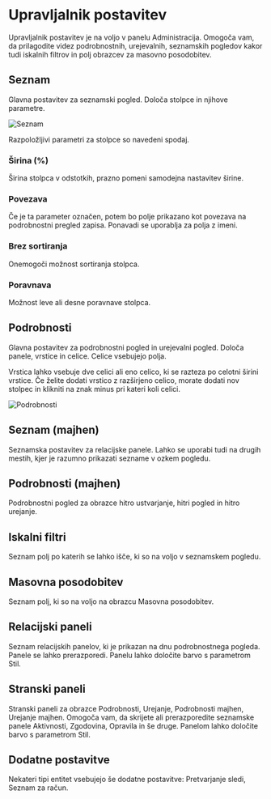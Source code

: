 # Upravljalnik postavitev

Upravljalnik postavitev je na voljo v panelu Administracija.
Omogoča vam, da prilagodite videz podrobnostnih, urejevalnih, seznamskih pogledov kakor tudi iskalnih filtrov in polj obrazcev za masovno posodobitev.

## Seznam

Glavna postavitev za seznamski pogled. Določa stolpce in njihove parametre.

![Seznam](../_static/images/administration/layout-manager/list.png)

Razpoložljivi parametri za stolpce so navedeni spodaj.

### Širina (%)

Širina stolpca v odstotkih, prazno pomeni samodejna nastavitev širine.

### Povezava

Če je ta parameter označen, potem bo polje prikazano kot povezava na podrobnostni pregled zapisa. Ponavadi se uporablja za polja z imeni.

### Brez sortiranja

Onemogoči možnost sortiranja stolpca.

### Poravnava

Možnost leve ali desne poravnave stolpca.

## Podrobnosti

Glavna postavitev za podrobnostni pogled in urejevalni pogled. Določa panele, vrstice in celice. Celice vsebujejo polja.

Vrstica lahko vsebuje dve celici ali eno celico, ki se razteza po celotni širini vrstice. Če želite dodati vrstico z razširjeno celico, morate dodati nov stolpec in klikniti na znak minus pri kateri koli celici.

![Podrobnosti](../_static/images/administration/layout-manager/detail.png)

## Seznam (majhen)

Seznamska postavitev za relacijske panele. Lahko se uporabi tudi na drugih mestih, kjer je razumno prikazati sezname v ozkem pogledu.

## Podrobnosti (majhen)

Podrobnostni pogled za obrazce hitro ustvarjanje, hitri pogled in hitro urejanje.

## Iskalni filtri

Seznam polj po katerih se lahko išče, ki so na voljo v seznamskem pogledu.

## Masovna posodobitev

Seznam polj, ki so na voljo na obrazcu Masovna posodobitev.

## Relacijski paneli

Seznam relacijskih panelov, ki je prikazan na dnu podrobnostnega pogleda. Panele se lahko prerazporedi. Panelu lahko določite barvo s parametrom Stil.

## Stranski paneli

Stranski paneli za obrazce Podrobnosti, Urejanje, Podrobnosti majhen, Urejanje majhen. Omogoča vam, da skrijete ali prerazporedite seznamske panele Aktivnosti, Zgodovina, Opravila in še druge. Panelom lahko določite barvo s parametrom Stil.

## Dodatne postavitve

Nekateri tipi entitet vsebujejo še dodatne postavitve: Pretvarjanje sledi, Seznam za račun.
